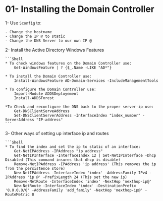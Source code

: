 # 01- Installing the Domain Controller

1- Use `Sconfig` to:

    - Change the hostname
    - Change the IP @ to static
    - Change the DNS Server to our own IP @

2- Install the Active Directory Windows Features

    ```Shell
    * To check windows features on the Domain Controller use:
        Get-WindowsFeature | ? {$_.Name -LIKE "AD*"}

    * To install the Domain Controller use:
        Install-WindowsFeature AD-Domain-Services -IncludeManagementTools

    * To configure the Domain Controller use:
        Import-Module ADDSDeployement
        Install-ADDSForest
  
    *To Check and reconfigure the DNS back to the proper server-ip use:
        Get-DNSClientServeAddress
        Set-DNSClientServerAddress -InterfaceIndex "index_number" -ServerAddress "IP-address"
    ```


3- Other ways of setting up interface ip and routes

    ```Shell
    * To find the index and set the ip to static of an interface:
        Get-NetIPAddress -IPAddress "ip address"  
        Get-NetIPInterface -InterfaceIndex 12 | Set-NetIPInterface -Dhcp Disabled (This command insures that dhcp is disable)
        Remove-NetIPAddress -IPAddress 'ip address' (This removes the ip from the persistence store)
        New-NetIPAddress -InterfaceIndex 'index' -AddressFamily IPv4 -IPAddress 'ip @' -PrefixLength 24 (This set the new ip)
        Remove-NetRoute -InterfaceIndex 'index' -NextHop 'nexthop-ip@'
        New-NetRoute -InterfaceIndex 'index' -DestinationPrefix '0.0.0.0/0' -AddressFamily 'add_family' -NextHop 'nexthop-ip@' -RouteMetric 0
